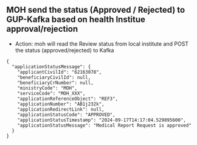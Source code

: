 ## MOH send the status (Approved / Rejected) to GUP-Kafka based on health Institue approval/rejection
- Action: moh will read the Review status from local institute and POST the status (approved/rejected) to Kafka

```
{
  "applicationStatusMessage": {
    "applicantCivilId": "62163078",
    "beneficiaryCivilId": null,
    "beneficiaryCrNumber": null,
    "ministryCode": "MOH",
    "serviceCode": "MOH_XXX",
    "applicationReferenceObject": "REF3",
    "applicationNumber": "AB1j232k",
    "applicationRedirectLink": null,
    "applicationStatusCode": "APPROVED",
    "applicationStatusTimestamp": "2024-09-17T14:17:04.529895600",
    "applicationStatusMessage": "Medical Report Request is approved"
  }
}

```
